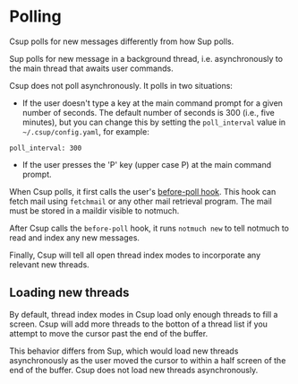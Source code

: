 # Polling

Csup polls for new messages differently from how Sup polls.

Sup polls for new message in a background thread, i.e. asynchronously
to the main thread that awaits user commands.

Csup does not poll asynchronously.  It polls in two situations:

* If the user doesn't type a key at the main command prompt for
a given number of seconds.  The default number of seconds is 300
(i.e., five minutes), but you can change this by setting the
`poll_interval` value in `~/.csup/config.yaml`, for example:

```
poll_interval: 300
```

* If the user presses the 'P' key (upper case P) at the main command
prompt.

When Csup polls, it first calls the user's
[before-poll hook](../advancedusage/Hooks.md#before-poll).  This hook
can fetch mail using `fetchmail` or any other mail retrieval program.
The mail must be stored in a maildir visible to notmuch.

After Csup calls the `before-poll` hook, it runs `notmuch new` to tell
notmuch to read and index any new messages.

Finally, Csup will tell all open thread index modes to incorporate any relevant
new threads.

## Loading new threads

By default, thread index modes in Csup load only enough threads to fill
a screen.  Csup will add more threads to the botton of a thread list
if you attempt to move the cursor past the end of the buffer.

This behavior differs from Sup, which would load new threads asynchronously
as the user moved the cursor to within a half screen of the end of the buffer.
Csup does not load new threads asynchronously.
